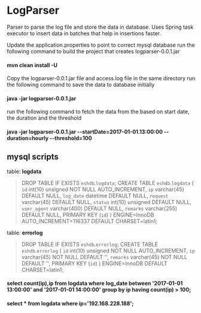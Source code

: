 # LogParser
Parser to parse the log file and store the data in database. 
Uses Spring task executor to insert data in batches that help in insertions faster.

Update the application.properties to point to correct mysql database
run the following command to build the project that creates logparser-0.0.1.jar

#### mvn clean install -U

Copy the logparser-0.0.1.jar file and access.log file in the same directory
run the following command to save the data to database initially

#### java -jar logparser-0.0.1.jar 

run the following command to fetch the data from the based on start date, the duration and the threshold

#### java -jar logparser-0.0.1.jar --startDate=2017-01-01.13:00:00 --duration=hourly --threshold=100


mysql scripts
-------------------------------
table: **logdata**

>DROP TABLE IF EXISTS `eshdb`.`logdata`;
CREATE TABLE  `eshdb`.`logdata` (
  `id` int(10) unsigned NOT NULL AUTO_INCREMENT,
  `ip` varchar(45) DEFAULT NULL,
  `log_date` datetime DEFAULT NULL,
  `request` varchar(45) DEFAULT NULL,
  `status` int(10) unsigned DEFAULT NULL,
  `user_agent` varchar(400) DEFAULT NULL,
  `remarks` varchar(255) DEFAULT NULL,
  PRIMARY KEY (`id`)
) ENGINE=InnoDB AUTO_INCREMENT=116337 DEFAULT CHARSET=latin1;

table: **errorlog**

>DROP TABLE IF EXISTS `eshdb`.`errorlog`;
CREATE TABLE  `eshdb`.`errorlog` (
  `id` int(10) unsigned NOT NULL AUTO_INCREMENT,
  `ip` varchar(45) NOT NULL DEFAULT '',
  `remarks` varchar(45) NOT NULL DEFAULT '',
  PRIMARY KEY (`id`)
) ENGINE=InnoDB DEFAULT CHARSET=latin1;

#### select count(ip),ip from logdata where log_date between '2017-01-01 13:00:00' and '2017-01-01 14:00:00' group by ip having count(ip) > 100;

#### select * from logdata where ip='192.168.228.188';

